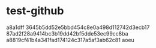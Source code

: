 # test-github
a8a1dff
3645b5dd52e5bbd454c8e0a498d112742d3ecb17
87ad2f28a9414bc3b19dd42bf5dde53ec99cc8ba
a8819cf41b4a341fad174124c317a5af3ab62c81
aoeu
